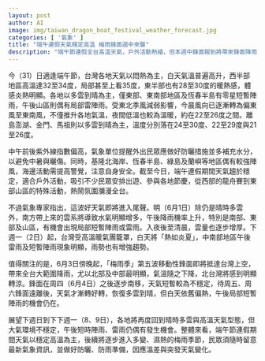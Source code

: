 ```yaml
---
layout: post
author: AI
image: img/taiwan_dragon_boat_festival_weather_forecast.jpg
categories: [ '氣象' ]
title: "端午連假天氣穩定高溫 梅雨鋒面週中來襲"  
description: "端午節連假全台高溫天氣，戶外活動熱絡，但本週中鋒面報到將帶來鋒面降雨與氣溫轉涼，後續天氣轉多變濕熱，民眾需留意天氣變化與防曬、防雨措施。"
---
```

今（31）日適逢端午節，台灣各地天氣以悶熱為主，白天氣溫普遍高升，西半部地區高溫達32至34度，局部甚至上看35度，東半部也有28至30度的暖熱感，體感炎熱明顯。各地以多雲到晴為主，僅東部、東南部地區及恆春半島有零星短暫陣雨，午後山區則偶有局部雷陣雨。受東北季風減弱影響，今晨風向已逐漸轉為偏東風至東南風，不僅推升各地氣溫，夜間低溫也較為溫暖，約在22至26度之間。離島澎湖、金門、馬祖則以多雲到晴為主，溫度分別落在24至30度、22至29度與21至26度。

中午前後紫外線指數偏高，氣象單位提醒外出民眾應做好防曬措施並多補充水分，以避免中暑與曬傷。同時，基隆北海岸、恆春半島、綠島及蘭嶼等地區偶有較強陣風，海邊活動需提高警覺，注意自身安全。截至今日，端午連假期間天氣趨於穩定，適合戶外活動，吸引不少民眾安排出遊、參與各地節慶，從西部的龍舟賽到東部山區的特殊活動，熱鬧氛圍瀰漫全台。

不過氣象專家指出，這波好天氣即將進入尾聲。明（6月1日）除仍是晴時多雲外，南方帶上來的雲系將導致水氣明顯增多，午後降雨機率上升，特別是南部、東部及山區，有機會出現局部短暫陣雨或雷雨。入夜後至清晨，雲量也逐步增厚。下週一（2日）起，台灣受高溫暖氣團籠罩，白天將「熱如炎夏」，中南部地區午後雷雨及短暫陣雨現象明顯，雨勢也有增強趨勢。

值得關注的是，6月3日傍晚起，「梅雨季」第五波移動性鋒面即將抵達台灣上空，帶來全台大範圍降雨，尤以北部及中部最明顯，氣溫隨之下降，北台灣將感到明顯轉涼。鋒面在周四（6月4日）之後逐步南移，天氣短暫較為不穩定，待周五、周六鋒面遠離後，天氣才漸轉好轉，恢復多雲到晴，但白天依舊偏熱，午後局部短暫陣雨的機會仍在。

展望下週日到下下週一（8、9日），各地將再度回到晴時多雲與高溫天氣型態，但大氣環境不穩定，午後短時陣雨、雷雨仍偶有發生機會。整體來看，端午節連假期間天氣以穩定高溫為主，後續將逐步進入多變、濕熱的梅雨季節，民眾須隨時留意最新氣象資訊，並做好防曬、防雨準備，因應溫差與突發天氣變化。